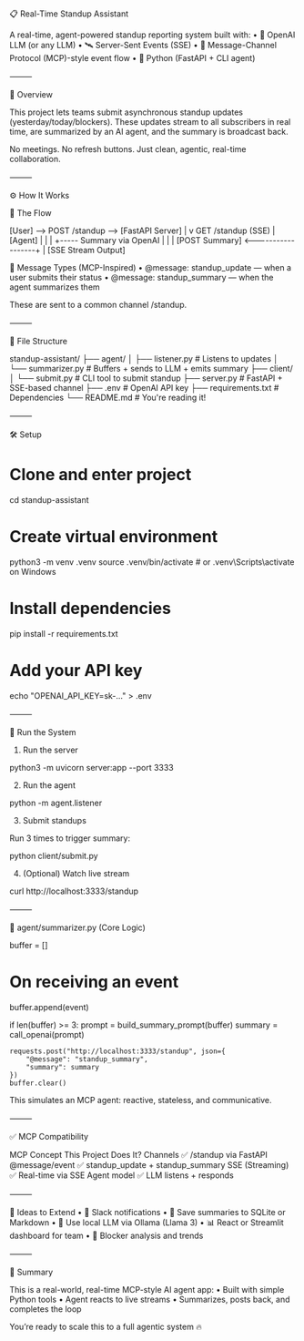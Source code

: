 📋 Real-Time Standup Assistant

A real-time, agent-powered standup reporting system built with:
	•	🧠 OpenAI LLM (or any LLM)
	•	🛰 Server-Sent Events (SSE)
	•	🧩 Message-Channel Protocol (MCP)-style event flow
	•	🐍 Python (FastAPI + CLI agent)

⸻

🧠 Overview

This project lets teams submit asynchronous standup updates (yesterday/today/blockers). These updates stream to all subscribers in real time, are summarized by an AI agent, and the summary is broadcast back.

No meetings. No refresh buttons. Just clean, agentic, real-time collaboration.

⸻

⚙️ How It Works

🔁 The Flow

[User] --> POST /standup --> [FastAPI Server]
                                |
                                v
                        GET /standup (SSE)
                                |
                            [Agent]
                          |   |   |
      +----- Summary via OpenAI   |
      |                           |
[POST Summary] <------------------+
                                |
                            [SSE Stream Output]

🧩 Message Types (MCP-Inspired)
	•	@message: standup_update — when a user submits their status
	•	@message: standup_summary — when the agent summarizes them

These are sent to a common channel /standup.

⸻

📁 File Structure

standup-assistant/
├── agent/
│   ├── listener.py         # Listens to updates
│   └── summarizer.py       # Buffers + sends to LLM + emits summary
├── client/
│   └── submit.py           # CLI tool to submit standup
├── server.py               # FastAPI + SSE-based channel
├── .env                    # OpenAI API key
├── requirements.txt        # Dependencies
└── README.md               # You're reading it!



⸻

🛠 Setup

# Clone and enter project
cd standup-assistant

# Create virtual environment
python3 -m venv .venv
source .venv/bin/activate  # or .venv\Scripts\activate on Windows

# Install dependencies
pip install -r requirements.txt

# Add your API key
echo "OPENAI_API_KEY=sk-..." > .env



⸻

🚀 Run the System

1. Run the server

python3 -m uvicorn server:app --port 3333

2. Run the agent

python -m agent.listener

3. Submit standups

Run 3 times to trigger summary:

python client/submit.py

4. (Optional) Watch live stream

curl http://localhost:3333/standup



⸻

🧠 agent/summarizer.py (Core Logic)

buffer = []

# On receiving an event
buffer.append(event)

if len(buffer) >= 3:
    prompt = build_summary_prompt(buffer)
    summary = call_openai(prompt)

    requests.post("http://localhost:3333/standup", json={
        "@message": "standup_summary",
        "summary": summary
    })
    buffer.clear()

This simulates an MCP agent: reactive, stateless, and communicative.

⸻

✅ MCP Compatibility

MCP Concept	This Project Does It?
Channels	✅ /standup via FastAPI
@message/event	✅ standup_update + standup_summary
SSE (Streaming)	✅ Real-time via SSE
Agent model	✅ LLM listens + responds



⸻

🔮 Ideas to Extend
	•	🔔 Slack notifications
	•	💾 Save summaries to SQLite or Markdown
	•	🧠 Use local LLM via Ollama (Llama 3)
	•	📊 React or Streamlit dashboard for team
	•	🧪 Blocker analysis and trends

⸻

💬 Summary

This is a real-world, real-time MCP-style AI agent app:
	•	Built with simple Python tools
	•	Agent reacts to live streams
	•	Summarizes, posts back, and completes the loop

You’re ready to scale this to a full agentic system 🔥